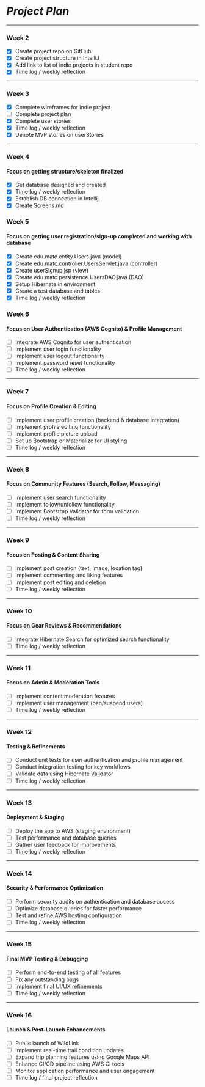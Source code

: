 # *Project Plan*

---

### Week 2

 - [X] Create project repo on GitHub
 - [X] Create project structure in IntelliJ
 - [X] Add link to list of indie projects in student repo
 - [X] Time log / weekly reflection

---

### Week 3

- [X] Complete wireframes for indie project
- [ ] Complete project plan
- [X] Complete user stories
- [X] Time log / weekly reflection
- [X] Denote MVP stories on userStories

---

### Week 4

#### Focus on getting structure/skeleton finalized

- [X] Get database designed and created
- [X] Time log / weekly reflection
- [X] Establish DB connection in Intellij
- [X] Create Screens.md

### Week 5

#### Focus on getting user registration/sign-up completed and working with database

- [X] Create edu.matc.entity.Users.java (model)
- [X] Create edu.matc.controller.UsersServlet.java (controller)
- [X] Create userSignup.jsp (view)
- [X] Create edu.matc.persistence.UsersDAO.java (DAO)
- [X] Setup Hibernate in environment
- [X] Create a test database and tables
- [X] Time log / weekly reflection

### Week 6  

#### Focus on User Authentication (AWS Cognito) & Profile Management  

- [ ] Integrate AWS Cognito for user authentication  
- [ ] Implement user login functionality  
- [ ] Implement user logout functionality  
- [ ] Implement password reset functionality  
- [ ] Time log / weekly reflection  

---

### Week 7  

#### Focus on Profile Creation & Editing  

- [ ] Implement user profile creation (backend & database integration)  
- [ ] Implement profile editing functionality  
- [ ] Implement profile picture upload  
- [ ] Set up Bootstrap or Materialize for UI styling  
- [ ] Time log / weekly reflection  

---

### Week 8  

#### Focus on Community Features (Search, Follow, Messaging)  

- [ ] Implement user search functionality  
- [ ] Implement follow/unfollow functionality  
- [ ] Implement Bootstrap Validator for form validation  
- [ ] Time log / weekly reflection  

---

### Week 9  

#### Focus on Posting & Content Sharing  

- [ ] Implement post creation (text, image, location tag)  
- [ ] Implement commenting and liking features  
- [ ] Implement post editing and deletion  
- [ ] Time log / weekly reflection  

---

### Week 10  

#### Focus on Gear Reviews & Recommendations  
  
- [ ] Integrate Hibernate Search for optimized search functionality  
- [ ] Time log / weekly reflection  

---

### Week 11  

#### Focus on Admin & Moderation Tools  

- [ ] Implement content moderation features  
- [ ] Implement user management (ban/suspend users)  
- [ ] Time log / weekly reflection  

---

### Week 12  

#### Testing & Refinements  

- [ ] Conduct unit tests for user authentication and profile management  
- [ ] Conduct integration testing for key workflows  
- [ ] Validate data using Hibernate Validator  
- [ ] Time log / weekly reflection  

---

### Week 13  

#### Deployment & Staging  

- [ ] Deploy the app to AWS (staging environment)  
- [ ] Test performance and database queries  
- [ ] Gather user feedback for improvements  
- [ ] Time log / weekly reflection  

---

### Week 14  

#### Security & Performance Optimization  

- [ ] Perform security audits on authentication and database access  
- [ ] Optimize database queries for faster performance  
- [ ] Test and refine AWS hosting configuration  
- [ ] Time log / weekly reflection  

---

### Week 15  

#### Final MVP Testing & Debugging  

- [ ] Perform end-to-end testing of all features  
- [ ] Fix any outstanding bugs  
- [ ] Implement final UI/UX refinements  
- [ ] Time log / weekly reflection  

---

### Week 16  

#### Launch & Post-Launch Enhancements  

- [ ] Public launch of WildLink  
- [ ] Implement real-time trail condition updates  
- [ ] Expand trip planning features using Google Maps API  
- [ ] Enhance CI/CD pipeline using AWS CI tools  
- [ ] Monitor application performance and user engagement  
- [ ] Time log / final project reflection  
